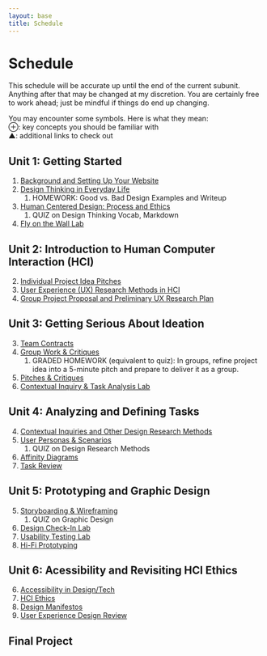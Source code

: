```yaml
---
layout: base
title: Schedule
---
```

# Schedule
This schedule will be accurate up until the end of the current subunit. Anything after that may be changed at my discretion. You are certainly free to work ahead; just be mindful if things do end up changing.

<div class="Legend">
You may encounter some symbols. Here is what they mean: <br>
⊕: key concepts you should be familiar with<br>
▲: additional links to check out
</div>

## Unit 1: Getting Started
  1. [Background and Setting Up Your Website]({{site.baseurl}}/units/01/01/)
  1. [Design Thinking in Everyday Life]({{site.baseurl}}/units/01/02/)
     1. HOMEWORK: Good vs. Bad Design Examples and Writeup
  1. [Human Centered Design: Process and Ethics]({{site.baseurl}}/units/01/03/)
     1. QUIZ on Design Thinking Vocab, Markdown
  1. [Fly on the Wall Lab]({{site.baseurl}}/units/01/04/)

## Unit 2: Introduction to Human Computer Interaction (HCI)
  2. [Individual Project Idea Pitches]({{site.baseurl}}/units/02/01/)
  2. [User Experience (UX) Research Methods in HCI]({{site.baseurl}}/units/02/02/)
  2. [Group Project Proposal and Preliminary UX Research Plan]({{site.baseurl}}/units/02/03/)

## Unit 3: Getting Serious About Ideation
  3. [Team Contracts]({{site.baseurl}}/units/03/01)
  3. [Group Work & Critiques]({{site.baseurl}}/units/03/02)
     1. GRADED HOMEWORK (equivalent to quiz): In groups, refine project idea into a 5-minute pitch and prepare to deliver it as a group.
  3. [Pitches & Critiques]({{site.baseurl}}/units/03/03)
  3. [Contextual Inquiry & Task Analysis Lab]({{site.baseurl}}/units/03/04/)

## Unit 4: Analyzing and Defining Tasks
  4. [Contextual Inquiries and Other Design Research Methods]({{site.baseurl}}/units/04/01/)
  4. [User Personas & Scenarios]({{site.baseurl}}/units/04/02/)
     1. QUIZ on Design Research Methods
  4. [Affinity Diagrams]({{site.baseurl}}/units/04/03/)
  4. [Task Review]({{site.baseurl}}/units/04/04/)

## Unit 5: Prototyping and Graphic Design
  5. [Storyboarding & Wireframing]({{site.baseurl}}/units/05/01/)
     1. QUIZ on Graphic Design
  5. [Design Check-In Lab]({{site.baseurl}}/units/05/02/)
  5. [Usability Testing Lab]({{site.baseurl}}/units/05/03/)
  5. [Hi-Fi Prototyping]({{site.baseurl}}/units/05/04/)

## Unit 6: Acessibility and Revisiting HCI Ethics
  6. [Accessibility in Design/Tech]({{site.baseurl}}/units/06/01/)
  6. [HCI Ethics]({{site.baseurl}}/units/06/02/)
  6. [Design Manifestos]({{site.baseurl}}/units/06/03)
  6. [User Experience Design Review]({{site.baseurl}}/units/06/04/)

## Final Project
